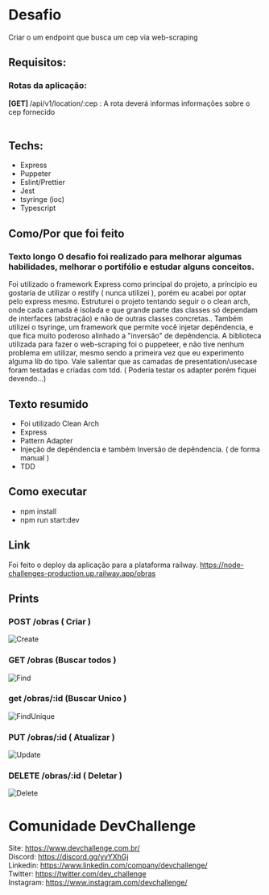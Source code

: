 # Desafio

Criar o um endpoint que busca um cep via web-scraping

## Requisitos:

### Rotas da aplicação:

<b>[GET] </b> /api/v1/location/:cep : A rota deverá informas informações sobre o cep fornecido<br><br>

## Techs:

- Express
- Puppeter
- Eslint/Prettier
- Jest
- tsyringe (ioc)
- Typescript

## Como/Por que foi feito

### Texto longo O desafio foi realizado para melhorar algumas habilidades, melhorar o portifólio e estudar alguns conceitos.

Foi utilizado o framework Express como principal do projeto, a príncipio eu gostaria de utilizar o restify ( nunca utilizei ), porém eu acabei por optar pelo express mesmo.
Estruturei o projeto tentando seguir o o clean arch, onde cada camada é isolada e que grande parte das classes só dependam de interfaces (abstração) e não de outras classes concretas..
Também utilizei o tsyringe, um framework que permite você injetar depêndencia, e que fica muito poderoso alinhado a "inversão" de depêndencia.
A biblioteca utilizada para fazer o web-scraping foi o puppeteer, e não tive nenhum problema em utilizar, mesmo sendo a primeira vez que eu experimento alguma lib do tipo.
Vale salientar que as camadas de presentation/usecase foram testadas e criadas com tdd. ( Poderia testar os adapter porém fiquei devendo...)

## Texto resumido

- Foi utilizado Clean Arch
- Express
- Pattern Adapter
- Injeção de depêndencia e também Inversão de depêndencia. ( de forma manual )
- TDD

## Como executar

- npm install
- npm run start:dev

## Link

Foi feito o deploy da aplicação para a plataforma railway. https://node-challenges-production.up.railway.app/obras

## Prints

### POST /obras ( Criar )

![Create](prints/create.png)

### GET /obras (Buscar todos )

![Find](prints/get.PNG)

### get /obras/:id (Buscar Unico )

![FindUnique](prints/getUnique.PNG)

### PUT /obras/:id ( Atualizar )

![Update](prints/atualizar.PNG)

### DELETE /obras/:id ( Deletar )

![Delete](prints/delete.PNG)

# Comunidade DevChallenge

Site: https://www.devchallenge.com.br/ <br>
Discord: https://discord.gg/yvYXhGj <br>
Linkedin: https://www.linkedin.com/company/devchallenge/<br>
Twitter: https://twitter.com/dev_challenge<br>
Instagram: https://www.instagram.com/devchallenge/<br>
